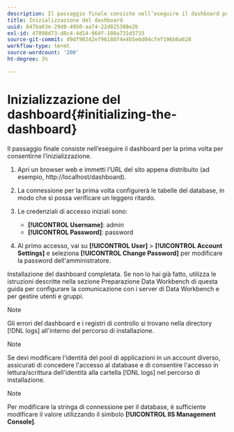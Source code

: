 ```yaml
---
description: Il passaggio finale consiste nell’eseguire il dashboard per la prima volta per consentirne l’inizializzazione.
title: Inizializzazione del dashboard
uuid: 847ba63e-29d8-4950-aa74-22d825388e2b
exl-id: 47098d73-d8c4-4d14-964f-108a731d3733
source-git-commit: d9df90242ef96188f4e4b5e6d04cfef196b0a628
workflow-type: tm+mt
source-wordcount: '200'
ht-degree: 3%

---
```


# Inizializzazione del dashboard{#initializing-the-dashboard}

Il passaggio finale consiste nell’eseguire il dashboard per la prima volta per consentirne l’inizializzazione.

1. Apri un browser web e immetti l’URL del sito appena distribuito (ad esempio, http://localhost/dashboard).
1. La connessione per la prima volta configurerà le tabelle del database, in modo che si possa verificare un leggero ritardo.
1. Le credenziali di accesso iniziali sono:

   * **[!UICONTROL Username]**: admin
   * **[!UICONTROL Password]**: password

1. Al primo accesso, vai su **[!UICONTROL User]** > **[!UICONTROL Account Settings]** e seleziona **[!UICONTROL Change Password]** per modificare la password dell&#39;amministratore.

Installazione del dashboard completata. Se non lo hai già fatto, utilizza le istruzioni descritte nella sezione Preparazione Data Workbench di questa guida per configurare la comunicazione con i server di Data Workbench e per gestire utenti e gruppi.

>[!NOTE]
>
>Gli errori del dashboard e i registri di controllo si trovano nella directory [!DNL logs] all&#39;interno del percorso di installazione.

>[!NOTE]
>
>Se devi modificare l&#39;identità del pool di applicazioni in un account diverso, assicurati di concedere l&#39;accesso al database e di consentire l&#39;accesso in lettura/scrittura dell&#39;identità alla cartella [!DNL logs] nel percorso di installazione.

>[!NOTE]
>
>Per modificare la stringa di connessione per il database, è sufficiente modificare il valore utilizzando il simbolo **[!UICONTROL IIS Management Console]**.
